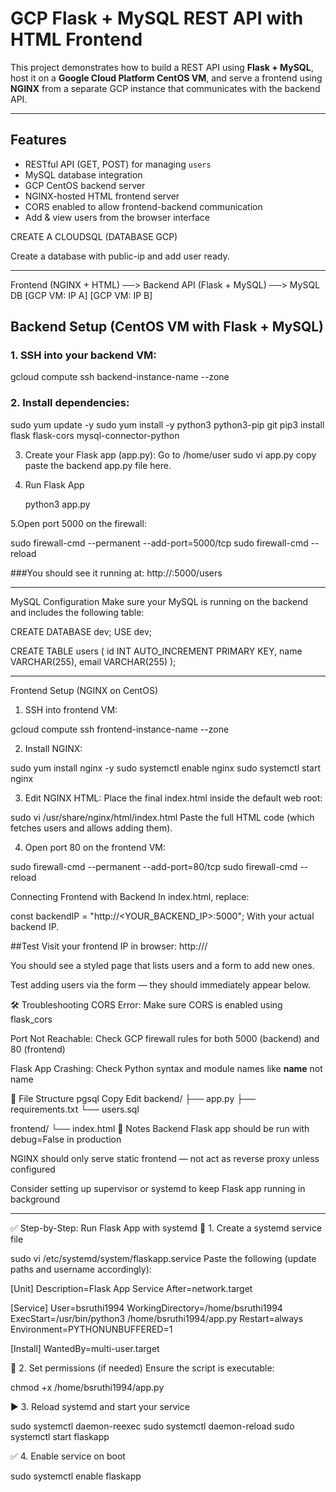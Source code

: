 # GCP Flask + MySQL REST API with HTML Frontend

This project demonstrates how to build a REST API using **Flask + MySQL**, host it on a **Google Cloud Platform CentOS VM**, and serve a frontend using **NGINX** from a separate GCP instance that communicates with the backend API.

---

## Features

- RESTful API (GET, POST) for managing `users`
- MySQL database integration
- GCP CentOS backend server
- NGINX-hosted HTML frontend server
- CORS enabled to allow frontend-backend communication
- Add & view users from the browser interface


CREATE A CLOUDSQL (DATABASE GCP)

Create a database with public-ip and add user ready.

------

Frontend (NGINX + HTML) ──> Backend API (Flask + MySQL) ──> MySQL DB
[GCP VM: IP A] [GCP VM: IP B]


##  Backend Setup (CentOS VM with Flask + MySQL)

### 1. SSH into your backend VM:

gcloud compute ssh backend-instance-name --zone <your-zone>

### 2. Install dependencies:

sudo yum update -y
sudo yum install -y python3 python3-pip git
pip3 install flask flask-cors mysql-connector-python

3. Create your Flask app (app.py):
   Go to /home/user
   sudo vi app.py
   copy paste the backend app.py file here. 

4. Run Flask App

   python3 app.py

5.Open port 5000 on the firewall:

sudo firewall-cmd --permanent --add-port=5000/tcp
sudo firewall-cmd --reload


###You should see it running at: http://<backend-ip>:5000/users

----------------

MySQL Configuration
Make sure your MySQL is running on the backend and includes the following table:


CREATE DATABASE dev;
USE dev;

CREATE TABLE users (
  id INT AUTO_INCREMENT PRIMARY KEY,
  name VARCHAR(255),
  email VARCHAR(255)
);


----

Frontend Setup (NGINX on CentOS)

1. SSH into frontend VM:

gcloud compute ssh frontend-instance-name --zone <your-zone>

2. Install NGINX:

sudo yum install nginx -y
sudo systemctl enable nginx
sudo systemctl start nginx

3. Edit NGINX HTML:
Place the final index.html inside the default web root:

sudo vi /usr/share/nginx/html/index.html
Paste the full HTML code (which fetches users and allows adding them).

4. Open port 80 on the frontend VM:

sudo firewall-cmd --permanent --add-port=80/tcp
sudo firewall-cmd --reload

Connecting Frontend with Backend
In index.html, replace:

const backendIP = "http://<YOUR_BACKEND_IP>:5000";
With your actual backend IP.

##Test
Visit your frontend IP in browser:
http://<frontend-ip>/

You should see a styled page that lists users and a form to add new ones.

Test adding users via the form — they should immediately appear below.

🛠️ Troubleshooting
CORS Error: Make sure CORS is enabled using flask_cors

Port Not Reachable: Check GCP firewall rules for both 5000 (backend) and 80 (frontend)

Flask App Crashing: Check Python syntax and module names like __name__ not name

📁 File Structure
pgsql
Copy
Edit
backend/
├── app.py
├── requirements.txt
└── users.sql

frontend/
└── index.html
📌 Notes
Backend Flask app should be run with debug=False in production

NGINX should only serve static frontend — not act as reverse proxy unless configured

Consider setting up supervisor or systemd to keep Flask app running in background

----------------

✅ Step-by-Step: Run Flask App with systemd
🔧 1. Create a systemd service file

sudo vi /etc/systemd/system/flaskapp.service
Paste the following (update paths and username accordingly):


[Unit]
Description=Flask App Service
After=network.target

[Service]
User=bsruthi1994
WorkingDirectory=/home/bsruthi1994
ExecStart=/usr/bin/python3 /home/bsruthi1994/app.py
Restart=always
Environment=PYTHONUNBUFFERED=1

[Install]
WantedBy=multi-user.target

🔐 2. Set permissions (if needed)
Ensure the script is executable:


chmod +x /home/bsruthi1994/app.py

▶️ 3. Reload systemd and start your service

sudo systemctl daemon-reexec
sudo systemctl daemon-reload
sudo systemctl start flaskapp

✅ 4. Enable service on boot

sudo systemctl enable flaskapp





